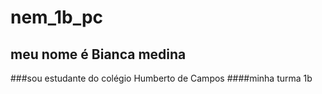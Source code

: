 # nem_1b_pc
## meu nome é Bianca medina
###sou estudante do colégio Humberto de Campos 
####minha turma 1b
